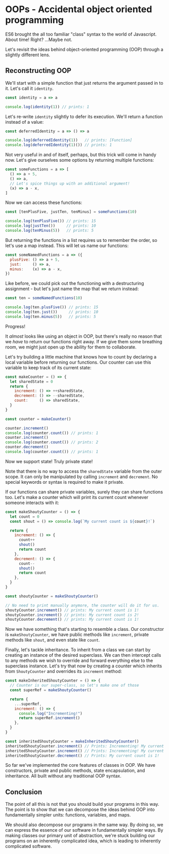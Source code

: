 # OOPs - Accidental object oriented programming

ES6 brought the all too familiar "class" syntax to the world of Javascript. About time! Right? ...Maybe not.

Let's revisit the ideas behind object-oriented programming (OOP) through a slightly different lens.

## Reconstructing OOP

We'll start with a simple function that just returns the argument passed in to it. Let's call it `identity`.

```javascript
const identity = a => a

console.log(identity(1)) // prints: 1
```

Let's re-write `identity` slightly to defer its execution. We'll return a function instead of a value:

```javascript
const deferredIdentity = a => () => a

console.log(deferredIdentity(1))   // prints: [Function]
console.log(deferredIdentity(1)()) // prints: 1
```

Not very useful in and of itself, perhaps, but this trick will come in handy now. Let's give ourselves some options by returning multiple functions:

```javascript
const someFunctions = a => [
  () => a + 5,
  () => a,
  // Let's spice things up with an additional argument!
  (x) => a - x,
]
```

Now we can access these functions:

```javascript
const [tenPlusFive, justTen, tenMinus] = someFunctions(10)

console.log(tenPlusFive()) // prints: 15
console.log(justTen())     // prints: 10
console.log(tenMinus(5))   // prints: 5
```


But returning the functions in a list requires us to remember the order, so let's use a map instead. This will let us name our functions:

```javascript
const someNamedFunctions = a => ({
  plusFive: () => a + 5,
  just:     () => a,
  minus:    (x) => a - x,
})
```

Like before, we could pick out the functioning with a destructuring assignment - but let's just name the map that we return instead:

```javascript
const ten = someNamedFunctions(10)

console.log(ten.plusFive()) // prints: 15
console.log(ten.just())     // prints: 10
console.log(ten.minus(5))   // prints: 5
```

Progress!

It _almost_ looks like using an object in OOP, but there's really no reason that we *have* to return our functions right away. If we give them some breathing room, we might just open up the ability for them to collaborate.

Let's try building a little machine that knows how to count by declaring a local variable before returning our functions. Our counter can use this variable to keep track of its current state:

```javascript
const makeCounter = () => {
  let sharedState = 0
  return {
    increment: () => ++sharedState,
    decrement: () => --sharedState,
    count:     () => sharedState,
  }
}

const counter = makeCounter()

counter.increment()
console.log(counter.count()) // prints: 1
counter.increment()
console.log(counter.count()) // prints: 2
counter.decrement()
console.log(counter.count()) // prints: 1
```

Now we support state! Truly private state!

Note that there is no way to access the `sharedState` variable from the outer scope. It can only be manipulated by calling `increment` and `decrement`. No special keywords or syntax is required to make it private.

If our functions can share private variables, surely they can share functions too. Let's make a counter which will print its current count whenever someone interacts with it:

```javascript
const makeShoutyCounter = () => {
  let count = 0
  const shout = () => console.log(`My current count is ${count}!`)

  return {
    increment: () => {
      count++
      shout()
      return count
    },
    decrement: () => {
      count--
      shout()
      return count
    },
  }
}

const shoutyCounter = makeShoutyCounter()

// No need to print manually anymore, the counter will do it for us.
shoutyCounter.increment() // prints: My current count is 1!
shoutyCounter.increment() // prints: My current count is 2!
shoutyCounter.decrement() // prints: My current count is 1!
```

Now we have something that's starting to resemble a class. Our constructor is `makeShoutyCounter`, we have public methods like `increment`, private methods like `shout`, and even state like `count`.

Finally, let's tackle inheritance. To inherit from a class we can start by creating an instance of the desired superclass. We can then intercept calls to any methods we wish to override and forward everything else to the superclass instance. Let's try that now by creating a counter which inherits from `ShoutyCounter` and overrides its `increment` method:

```javascript
const makeInheritedShoutyCounter = () => {
  // Counter is our super-class, so let's make one of those
  const superRef = makeShoutyCounter()

  return {
    ...superRef,
    increment: () => {
      console.log("Incrementing!")
      return superRef.increment()
    },
  }
}

const inheritedShoutyCounter = makeInheritedShoutyCounter()
inheritedShoutyCounter.increment() // Prints: Incrementing! My current count is 1!
inheritedShoutyCounter.increment() // Prints: Incrementing! My current count is 2!
inheritedShoutyCounter.decrement() // Prints: My current count is 1!

```

So far we've implemented the core features of classes in OOP. We have constructors, private and public methods, state encapsulation, and inheritance. All built without any traditional OOP syntax.

## Conclusion

The point of all this is not that you should build your programs in this way. The point is to show that we can decompose the ideas behind OOP into fundamentally simpler units: functions, variables, and maps.

We should also decompose our programs in the same way. By doing so, we can express the essence of our software in fundamentally simpler ways. By making classes our primary unit of abstraction, we're stuck building our programs on an inherently complicated idea, which is leading to inherently complicated software.
